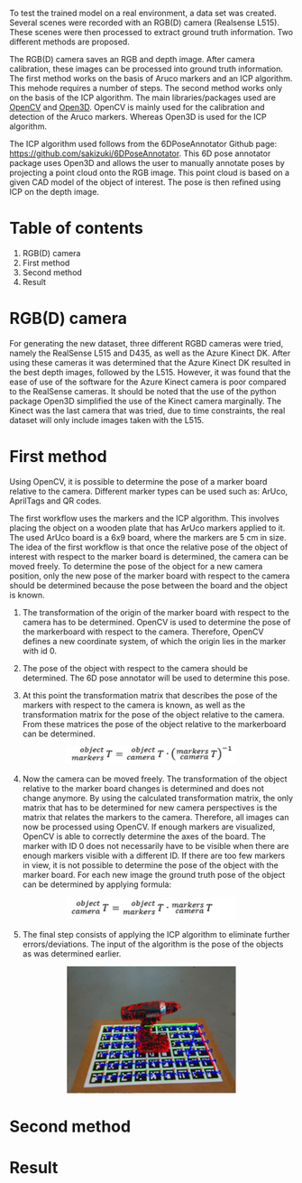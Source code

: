 To test the trained model on a real environment, a data set was created. Several scenes were recorded with an RGB(D) camera (Realsense L515). These scenes were then processed to extract ground truth information. Two different methods are proposed. 

The RGB(D) camera saves an RGB and depth image. After camera calibration, these images can be processed into ground truth information. The first method works on the basis of Aruco markers and an ICP algorithm. This mehode requires a number of steps. The second method works only on the basis of the ICP algorithm. 
The main libraries/packages used are [OpenCV](https://opencv.org/) and [Open3D](http://www.open3d.org/). OpenCV is mainly used for the calibration and detection of the Aruco markers. Whereas Open3D is used for the ICP algorithm. 

The ICP algorithm used follows from the 6DPoseAnnotator Github page: https://github.com/sakizuki/6DPoseAnnotator. This 6D pose annotator package uses Open3D and allows the user to manually annotate poses by projecting a point cloud onto the RGB image. This point cloud is based on a given CAD model of the object of interest. The pose is then refined using ICP on the depth image.

# Table of contents 
1. RGB(D) camera
2. First method
3. Second method
4. Result

# RGB(D) camera
For generating the new dataset, three different RGBD cameras were tried, namely the RealSense L515 and D435, as well as the Azure Kinect DK. After using these cameras it was determined that the Azure Kinect DK resulted in the best depth images, followed by the L515. However, it was found that the ease of use of the software for the Azure Kinect camera is poor compared to the RealSense cameras. It should be noted that the use of the python package Open3D simplified the use of the Kinect camera marginally. The Kinect was the last camera that was tried, due to time constraints, the real dataset will only include images taken with the L515. 

# First method
Using OpenCV, it is possible to determine the pose of a marker board relative to the camera. Different marker types can be used such as: ArUco, AprilTags and QR codes.

The first workflow uses the markers and the ICP algorithm. This involves placing the object on a wooden plate that has ArUco markers applied to it. The used ArUco board is a 6x9 board, where the markers are 5 cm in size. The idea of the first workflow is that once the relative pose of the object of interest with respect to the marker board is determined, the camera can be moved freely. To determine the pose of the object for a new camera position, only the new pose of the marker board with respect to the camera should be determined because the pose between the board and the object is known.

1. The transformation of the origin of the marker board with respect to the camera has to be determined. OpenCV is used to determine the pose of the markerboard with respect to the camera. Therefore, OpenCV defines a new coordinate system, of which the origin lies in the marker with id 0. 

2. The pose of the object with respect to the camera should be determined. The 6D pose annotator will be used to determine this pose.

3. At this point the transformation matrix that describes the pose of the markers with respect to the camera is known, as well as the transformation matrix for the pose of the object relative to the camera. From these matrices the pose of the object relative to the markerboard can be determined.

<p align="center">
 <img src="images/formula_1.png" width="300">
</p>

4. Now the camera can be moved freely. The transformation of the object relative to the marker board changes is determined and does not change anymore. By using the calculated transformation matrix, the only matrix that has to be determined for new camera perspectives is the matrix that relates the markers to the camera. Therefore, all images can now be processed using OpenCV. If enough markers are visualized, OpenCV is able to correctly determine the axes of the board. The marker with ID 0 does not necessarily have to be visible when there are enough markers visible with a different ID. If there are too few markers in view, it is not possible to determine the pose of the object with the marker board. For each new image the ground truth pose of the object can be determined by applying formula: 

<p align="center">
 <img src="images/formula_2.png" width="300">
</p>

5. The final step consists of applying the ICP algorithm to eliminate further errors/deviations. The input of the algorithm is the pose of the objects as was determined earlier. 

<p align="center">
 <img src="images/creation_real_dataset_method_1_example.png" width="300">
</p>

# Second method


# Result

